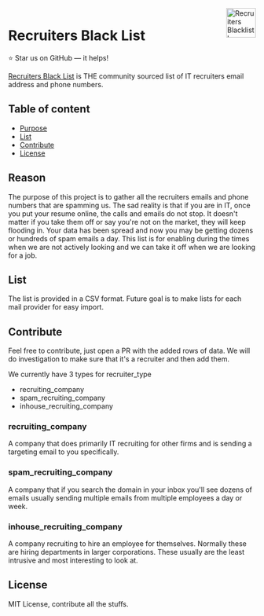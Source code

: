 <a href="http://recruitersblacklist.com">
    <img src="" alt="Recruiters Blacklist logo" title="RBL" align="right" height="60" />
</a>

Recruiters Black List
======================

:star: Star us on GitHub — it helps!

[Recruiters Black List](http://recruitersblacklist.com) is THE community sourced list of IT recruiters email address and phone numbers.

## Table of content

- [Purpose](#Reason)
- [List](#List)
- [Contribute](#Contribute)
- [License](#license)

## Reason

The purpose of this project is to gather all the recruiters emails and phone numbers that are spamming us. The sad reality is that if you are in IT, once you put your resume online, the calls and emails do not stop. It doesn't matter if you take them off or say you're not on the market, they will keep flooding in. Your data has been spread and now you may be getting dozens or hundreds of spam emails a day. This list is for enabling during the times when we are not actively looking and we can take it off when we are looking for a job. 

## List

The list is provided in a CSV format. Future goal is to make lists for each mail provider for easy import.

## Contribute

Feel free to contribute, just open a PR with the added rows of data. We will do investigation to make sure that it's a recruiter and then add them. 

We currently have 3 types for recruiter_type
- recruiting_company
- spam_recruiting_company
- inhouse_recruiting_company

### recruiting_company
A company that does primarily IT recruiting for other firms and is sending a targeting email to you specifically.

### spam_recruiting_company
A company that if you search the domain in your inbox you'll see dozens of emails usually sending multiple emails from multiple employees a day or week.

### inhouse_recruiting_company
A company recruiting to hire an employee for themselves. Normally these are hiring departments in larger corporations. These usually are the least intrusive and most interesting to look at. 

## License

MIT License, contribute all the stuffs.
